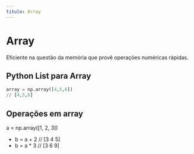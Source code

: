 ```yaml
---
titulo: Array
---
```

# Array

Eficiente na questão da memória que provê operações numéricas rápidas.

## Python List para Array
~~~Python
array = np.array([4,5,6]) 
// [4,5,6]
~~~

## Operações em array
a = np.array([1, 2, 3])

- b = a + 2  // [3 4 5]
- b = a * 3  // [3 6 9]
